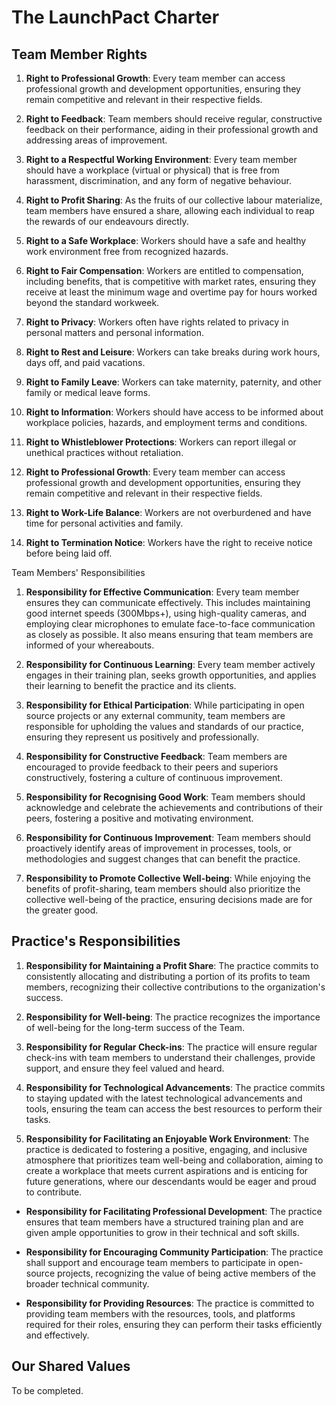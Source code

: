 # The LaunchPact Charter

## Team Member Rights

1. **Right to Professional Growth**: Every team member can access professional growth and development opportunities, ensuring they remain competitive and relevant in their respective fields.

1. **Right to Feedback**: Team members should receive regular, constructive feedback on their performance, aiding in their professional growth and addressing areas of improvement.

1. **Right to a Respectful Working Environment**: Every team member should have a workplace (virtual or physical) that is free from harassment, discrimination, and any form of negative behaviour.

1. **Right to Profit Sharing**: As the fruits of our collective labour materialize, team members have ensured a share, allowing each individual to reap the rewards of our endeavours directly.

1. **Right to a Safe Workplace**: Workers should have a safe and healthy work environment free from recognized hazards.

1. **Right to Fair Compensation**: Workers are entitled to compensation, including benefits, that is competitive with market rates, ensuring they receive at least the minimum wage and overtime pay for hours worked beyond the standard workweek.

1. **Right to Privacy**: Workers often have rights related to privacy in personal matters and personal information.

1. **Right to Rest and Leisure**: Workers can take breaks during work hours, days off, and paid vacations.

1. **Right to Family Leave**: Workers can take maternity, paternity, and other family or medical leave forms.

1. **Right to Information**: Workers should have access to be informed about workplace policies, hazards, and employment terms and conditions.

1. **Right to Whistleblower Protections**: Workers can report illegal or unethical practices without retaliation.

1. **Right to Professional Growth**: Every team member can access professional growth and development opportunities, ensuring they remain competitive and relevant in their respective fields.

1. **Right to Work-Life Balance**: Workers are not overburdened and have time for personal activities and family.

1. **Right to Termination Notice**: Workers have the right to receive notice before being laid off.

Team Members' Responsibilities

1. **Responsibility for Effective Communication**: Every team member ensures they can communicate effectively. This includes maintaining good internet speeds (300Mbps+), using high-quality cameras, and employing clear microphones to emulate face-to-face communication as closely as possible. It also means ensuring that team members are informed of your whereabouts.

1. **Responsibility for Continuous Learning**: Every team member actively engages in their training plan, seeks growth opportunities, and applies their learning to benefit the practice and its clients.

1. **Responsibility for Ethical Participation**: While participating in open source projects or any external community, team members are responsible for upholding the values and standards of our practice, ensuring they represent us positively and professionally.

1. **Responsibility for Constructive Feedback**: Team members are encouraged to provide feedback to their peers and superiors constructively, fostering a culture of continuous improvement.

1. **Responsibility for Recognising Good Work**: Team members should acknowledge and celebrate the achievements and contributions of their peers, fostering a positive and motivating environment.

1. **Responsibility for Continuous Improvement**: Team members should proactively identify areas of improvement in processes, tools, or methodologies and suggest changes that can benefit the practice.

1. **Responsibility to Promote Collective Well-being**: While enjoying the benefits of profit-sharing, team members should also prioritize the collective well-being of the practice, ensuring decisions made are for the greater good.

## Practice's Responsibilities

1. **Responsibility for Maintaining a Profit Share**: The practice commits to consistently allocating and distributing a portion of its profits to team members, recognizing their collective contributions to the organization's success.

1. **Responsibility for Well-being**: The practice recognizes the importance of well-being for the long-term success of the Team.

1. **Responsibility for Regular Check-ins**: The practice will ensure regular check-ins with team members to understand their challenges, provide support, and ensure they feel valued and heard.

1. **Responsibility for Technological Advancements**: The practice commits to staying updated with the latest technological advancements and tools, ensuring the team can access the best resources to perform their tasks.

1. **Responsibility for Facilitating an Enjoyable Work Environment**: The practice is dedicated to fostering a positive, engaging, and inclusive atmosphere that prioritizes team well-being and collaboration, aiming to create a workplace that meets current aspirations and is enticing for future generations, where our descendants would be eager and proud to contribute.

- **Responsibility for Facilitating Professional Development**: The practice ensures that team members have a structured training plan and are given ample opportunities to grow in their technical and soft skills.

- **Responsibility for Encouraging Community Participation**: The practice shall support and encourage team members to participate in open-source projects, recognizing the value of being active members of the broader technical community.

- **Responsibility for Providing Resources**: The practice is committed to providing team members with the resources, tools, and platforms required for their roles, ensuring they can perform their tasks efficiently and effectively.

## Our Shared Values

To be completed.
